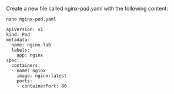 
Create a new file called nginx-pod.yaml with the following content:

```
nano nginx-pod.yaml
```


```
apiVersion: v1
kind: Pod
metadata:
  name: nginx-lab
  labels:
    app: nginx
spec:
  containers:
  - name: nginx
    image: nginx:latest
    ports:
    - containerPort: 80

```